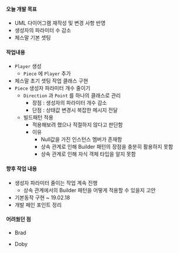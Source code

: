 #### 오늘 개발 목표

- UML 다이어그램 재작성 및 변경 사항 반영
- 생성자의 파라미터 수 감소
- 체스말 기본 셋팅




#### 작업내용

- `Player` 생성
  - `Piece` 에 `Player` 추가
- 체스말 초기 셋팅 작업 클래스 구현
- `Piece` 생성자 파라미터 개수 줄이기
  - `Direction` 과 `Point` 를 하나의 클래스로 관리 
    - 장점 : 생성자의 파라미터 개수 감소
    - 단점 : 상태값 변경시 복잡한 메시지 전달
  - 빌드패턴 적용
    - 적용해보려 했으나 적절하지 않다고 판단함
    - 이유
      - Null값을 가진 인스턴스 멤버가 존재함
      - 상속 관계로 인해 Builder 패턴의 장점을 충분히 활용하지 못함
      - 상속 관계로 인해 자식 객체 타입을 알지 못함



#### 향후 작업 내용

- 생성자 파라미터 줄이는 작업 계속 진행
  - 상속 관계에서의 Builder 패턴을 어떻게 적용할 수 있을지 고안
- 기본동작 구현 ~ 19.02.18
- 개발 페인 포인트 정리



#### 어려웠던 점

- Brad
  
- Doby
  